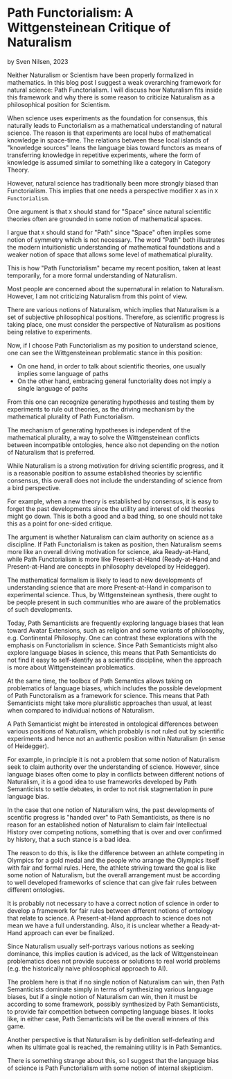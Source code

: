 # Path Functorialism: A Wittgensteinean Critique of Naturalism
by Sven Nilsen, 2023

Neither Naturalism or Scientism have been properly formalized in mathematics.
In this blog post I suggest a weak overarching framework for natural science: Path Functorialism.
I will discuss how Naturalism fits inside this framework and why there is some reason to criticize Naturalism
as a philosophical position for Scientism.

When science uses experiments as the foundation for consensus,
this naturally leads to Functorialism as a mathematical understanding of natural science.
The reason is that experiments are local hubs of mathematical knowledge in space-time.
The relations between these local islands of "knowledge sources"
leans the language bias toward functors as means of transferring knowledge in repetitive experiments,
where the form of knowledge is assumed similar to something like a category in Category Theory.

However, natural science has traditionally been more strongly biased than Functorialism.
This implies that one needs a perspective modifier `X` as in `X Functorialism`.

One argument is that `X` should stand for "Space" since natural scientific theories
often are grounded in some notion of mathematical spaces.

I argue that `X` should stand for "Path" since "Space" often implies some notion of symmetry
which is not necessary. The word "Path" both illustrates the modern intuitionistic understanding
of mathematical foundations and a weaker notion of space that allows some level of mathematical plurality.

This is how "Path Functorialism" became my recent position, taken at least temporarily,
for a more formal understanding of Naturalism.

Most people are concerned about the supernatural in relation to Naturalism.
However, I am not criticizing Naturalism from this point of view.

There are various notions of Naturalism, which implies that Naturalism is a set of subjective philosophical positions.
Therefore, as scientific progress is taking place,
one must consider the perspective of Naturalism as positions being relative to experiments.

Now, if I choose Path Functorialism as my position to understand science,
one can see the Wittgensteinean problematic stance in this position:

- On one hand, in order to talk about scientific theories, one usually implies some language of paths
- On the other hand, embracing general functoriality does not imply a single language of paths

From this one can recognize generating hypotheses and testing them by experiments to rule out theories,
as the driving mechanism by the mathematical plurality of Path Functorialism.

The mechanism of generating hypotheses is independent of the mathematical plurality,
a way to solve the Wittgensteinean conflicts between incompatible ontologies,
hence also not depending on the notion of Naturalism that is preferred.

While Naturalism is a strong motivation for driving scientific progress,
and it is a reasonable position to assume established theories by scientific consensus,
this overall does not include the understanding of science from a bird perspective.

For example, when a new theory is established by consensus,
it is easy to forget the past developments since the utility and interest of old theories might go down.
This is both a good and a bad thing, so one should not take this as a point for one-sided critique.

The argument is whether Naturalism can claim authority on science as a discipline.
If Path Functorialism is taken as position, then Naturalism seems more like an overall driving motivation for science,
aka Ready-at-Hand, while Path Functorialism is more like Present-at-Hand (Ready-at-Hand and Present-at-Hand are concepts in philosophy developed by Heidegger).

The mathematical formalism is likely to lead to new developments of understanding science
that are more Present-at-Hand in comparison to experimental science.
Thus, by Wittgensteinean synthesis, there ought to be people present in such communities
who are aware of the problematics of such developments.

Today, Path Semanticists are frequently exploring language biases that lean toward Avatar Extensions,
such as religion and some variants of philosophy, e.g. Continental Philosophy.
One can contrast these explorations with the emphasis on Functorialism in science.
Since Path Semanticists might also explore language biases in science,
this means that Path Semanticists do not find it easy to self-identify as a scientific discipline,
when the approach is more about Wittgensteinean problematics.

At the same time, the toolbox of Path Semantics allows taking on problematics of language biases,
which includes the possible development of Path Functoralism as a framework for science.
This means that Path Semanticists might take more pluralistic approaches than usual,
at least when compared to individual notions of Naturalism.

A Path Semanticist might be interested in ontological differences between various positions of Naturalism,
which probably is not ruled out by scientific experiments and hence not an authentic position within Naturalism (in sense of Heidegger).

For example, in principle it is not a problem that some notion of Naturalism seek to claim authority over the understanding of science.
However, since language biases often come to play in conflicts between different notions of Naturalism,
it is a good idea to use frameworks developed by Path Semanticists to settle debates,
in order to not risk stagmentation in pure language bias.

In the case that one notion of Naturalism wins, the past developments of scentific progress
is "handed over" to Path Semanticists, as there is no reason for an established notion of Naturalism
to claim fair Intellectual History over competing notions,
something that is over and over confirmed by history, that a such stance is a bad idea.

The reason to do this, is like the difference between an athlete competing in Olympics for a gold medal
and the people who arrange the Olympics itself with fair and formal rules.
Here, the athlete striving toward the goal is like some notion of Naturalism,
but the overall arrangement must be according to well developed frameworks of science that can give
fair rules between different ontologies.

It is probably not necessary to have a correct notion of science in order to develop a framework
for fair rules between different notions of ontology that relate to science.
A Present-at-Hand approach to science does not mean we have a full understanding.
Also, it is unclear whether a Ready-at-Hand approach can ever be finalized.

Since Naturalism usually self-portrays various notions as seeking dominance,
this implies caution is adviced, as the lack of Wittgensteinean problematics does not provide
success or solutions to real world problems (e.g. the historically naive philosophical approach to AI).

The problem here is that if no single notion of Naturalism can win,
then Path Semanticists dominate simply in terms of synthesizing various language biases,
but if a single notion of Naturalism can win,
then it must be according to some framework, possibly synthesized by Path Semanticists,
to provide fair competition between competing language biases.
It looks like, in either case, Path Semanticists will be the overall winners of this game.

Another perspective is that Naturalism is by definition self-defeating and
when its ultimate goal is reached, the remaining utility is in Path Semantics.

There is something strange about this, so I suggest that the language bias of science
is Path Functorialism with some notion of internal skepticism.
